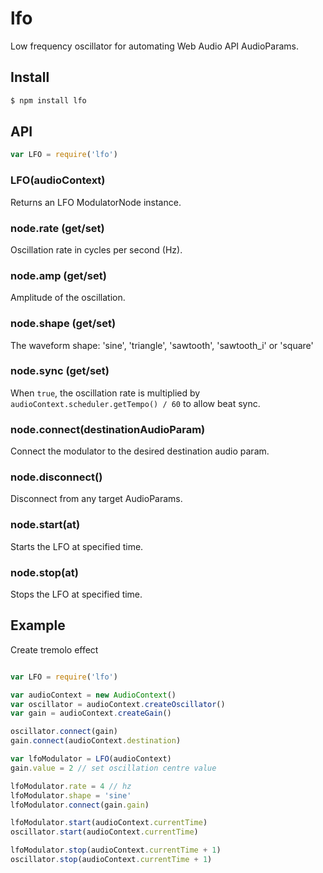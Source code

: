 lfo
===

Low frequency oscillator for automating Web Audio API AudioParams.

## Install

```bash
$ npm install lfo
```

## API

```js
var LFO = require('lfo')
```

### LFO(audioContext)

Returns an LFO ModulatorNode instance.

### node.rate (get/set)

Oscillation rate in cycles per second (Hz).

### node.amp (get/set)

Amplitude of the oscillation.

### node.shape (get/set)

The waveform shape: 'sine', 'triangle', 'sawtooth', 'sawtooth_i' or 'square'

### node.sync (get/set)

When `true`, the oscillation rate is multiplied by `audioContext.scheduler.getTempo() / 60` to allow beat sync.

### node.connect(destinationAudioParam)

Connect the modulator to the desired destination audio param.

### node.disconnect()

Disconnect from any target AudioParams.

### node.start(at)

Starts the LFO at specified time.

### node.stop(at)

Stops the LFO at specified time.

## Example

Create tremolo effect

```js

var LFO = require('lfo')

var audioContext = new AudioContext()
var oscillator = audioContext.createOscillator()
var gain = audioContext.createGain()

oscillator.connect(gain)
gain.connect(audioContext.destination)

var lfoModulator = LFO(audioContext)
gain.value = 2 // set oscillation centre value

lfoModulator.rate = 4 // hz
lfoModulator.shape = 'sine'
lfoModulator.connect(gain.gain)

lfoModulator.start(audioContext.currentTime)
oscillator.start(audioContext.currentTime)

lfoModulator.stop(audioContext.currentTime + 1)
oscillator.stop(audioContext.currentTime + 1)
```